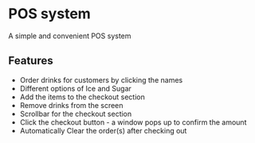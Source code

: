 # POS system
A simple and convenient POS system

## Features
- Order drinks for customers by clicking the names
- Different options of Ice and Sugar
- Add the items to the checkout section
- Remove drinks from the screen
- Scrollbar for the checkout section
- Click the checkout button - a window pops up to confirm the amount
- Automatically Clear the order(s) after checking out
